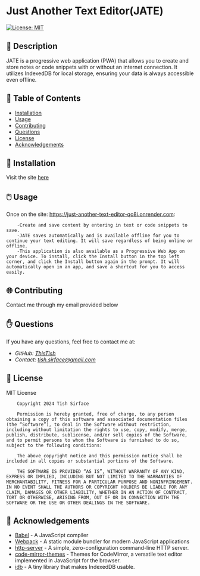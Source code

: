 # **Just Another Text Editor(JATE)**


[![License: MIT](https://img.shields.io/badge/License-MIT-yellow.svg)](https://opensource.org/licenses/MIT)


## 📰 Description

JATE is a progressive web application (PWA) that allows you to create and store notes or code snippets with or without an internet connection. It utilizes IndexedDB for local storage, ensuring your data is always accessible even offline.

## 🔎 Table of Contents

- [Installation](#installation)
- [Usage](#usage)
- [Contributing](#contributing)
- [Questions](#questions)
- [License](#license)
- [Acknowledgements](#acknowledgements)

## 💾 Installation <a id="installation"></a>

Visit the site [here](https://just-another-text-editor-qo8i.onrender.com)

## 🖱️ Usage <a id="usage"></a>

Once on the site: https://just-another-text-editor-qo8i.onrender.com:

        -Create and save content by entering in text or code snippets to save. 
        -JATE saves automatically and is available offline for you to continue your text editing. It will save regardless of being online or offline.
        -This application is also available as a Progressive Web App on your device. To install, click the Install button in the top left corner, and click the Install button again in the prompt. It will automatically open in an app, and save a shortcut for you to access easily.

## 🌐 Contributing <a id="contributing"></a>


Contact me through my email provided below


## ✋ Questions <a id="questions"></a>


If you have any questions, feel free to contact me at:

- *GitHub: [ThisTish](https://github.com/ThisTish)*
- *Contact: tish.sirface@gmail.com*

## 🪪 License <a id="license"></a>

MIT License

        Copyright 2024 Tish Sirface

        Permission is hereby granted, free of charge, to any person obtaining a copy of this software and associated documentation files (the “Software”), to deal in the Software without restriction, including without limitation the rights to use, copy, modify, merge, publish, distribute, sublicense, and/or sell copies of the Software, and to permit persons to whom the Software is furnished to do so, subject to the following conditions:
        
        The above copyright notice and this permission notice shall be included in all copies or substantial portions of the Software.
        
        THE SOFTWARE IS PROVIDED “AS IS”, WITHOUT WARRANTY OF ANY KIND, EXPRESS OR IMPLIED, INCLUDING BUT NOT LIMITED TO THE WARRANTIES OF MERCHANTABILITY, FITNESS FOR A PARTICULAR PURPOSE AND NONINFRINGEMENT. IN NO EVENT SHALL THE AUTHORS OR COPYRIGHT HOLDERS BE LIABLE FOR ANY CLAIM, DAMAGES OR OTHER LIABILITY, WHETHER IN AN ACTION OF CONTRACT, TORT OR OTHERWISE, ARISING FROM, OUT OF OR IN CONNECTION WITH THE SOFTWARE OR THE USE OR OTHER DEALINGS IN THE SOFTWARE.


## 👏 Acknowledgements<a id="acknowledgements"></a>

- [Babel](https://babeljs.io/) - A JavaScript compiler
- [Webpack](https://webpack.js.org/) - A static module bundler for modern JavaScript applications
- [http-server](https://www.npmjs.com/package/http-server) - A simple, zero-configuration command-line HTTP server.
- [code-mirror-themes](https://www.npmjs.com/package/code-mirror-themes) - Themes for CodeMirror, a versatile text editor implemented in JavaScript for the browser.
- [idb](https://www.npmjs.com/package/idb) - A tiny library that makes IndexedDB usable.
